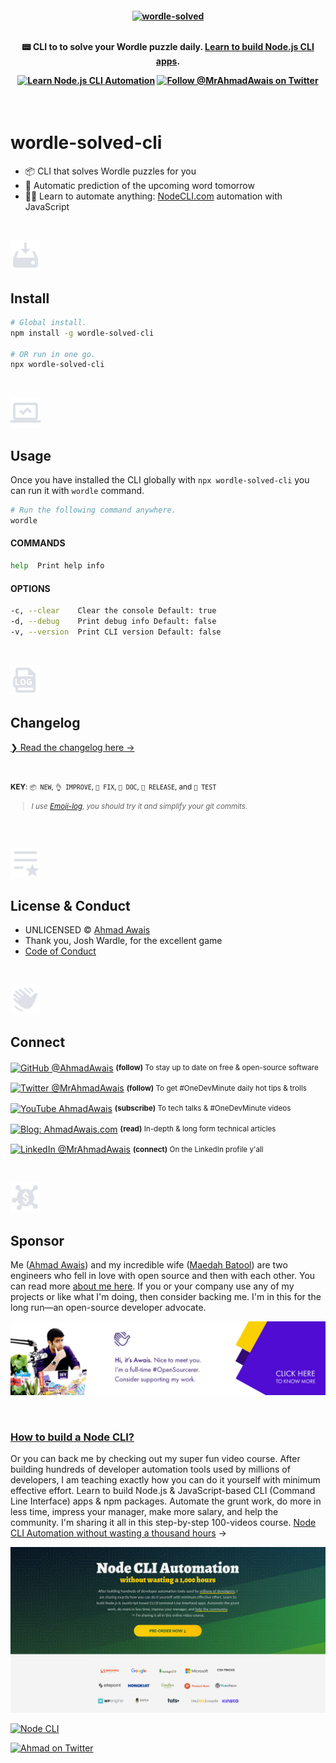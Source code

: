 <h4 align="center">
    <a href="https://nodecli.com/?utm_source=FOSS&utm_medium=FOSS&utm_campaign=wordle-solved">
        <img src="https://raw.githubusercontent.com/ahmadawais/wordle-solved/master/.github/logo.png" alt="wordle-solved" />
    </a>
    <br>
    <br>

📟 CLI to to solve your Wordle puzzle daily. [Learn to build Node.js CLI apps][n].

<!-- [![DOWNLOADS](https://img.shields.io/npm/dt/wordle-solved?label=DOWNLOADS%20%20%E2%9D%AF&colorA=538d4e&colorB=538d4e&style=flat)](https://www.npmjs.com/package/wordle-solved)  -->
[![Learn Node.js CLI Automation](https://img.shields.io/badge/-NodeCLI.com%20%E2%86%92-gray.svg?colorB=538d4e&style=flat)](https://nodecli.com/?utm_source=GitHubFOSS) [![Follow @MrAhmadAwais on Twitter](https://img.shields.io/badge/FOLLOW%20@MRAHMADAWAIS%20%E2%86%92-gray.svg?colorA=538d4e&colorB=538d4e&style=flat)](https://twitter.com/mrahmadawais/)

</h4>

<br>

# wordle-solved-cli

- 📦 CLI that solves Wordle puzzles for you
- 🤯 Automatic prediction of the upcoming word tomorrow
- 👨‍🏫 Learn to automate anything: [NodeCLI.com][n] automation with JavaScript

<br>

[![📟](https://raw.githubusercontent.com/ahmadawais/stuff/master/images/git/install.png)][repo]

## Install

```sh
# Global install.
npm install -g wordle-solved-cli

# OR run in one go.
npx wordle-solved-cli
```

<br>

[![⚙️](https://raw.githubusercontent.com/ahmadawais/stuff/master/images/git/usage.png)][repo]

## Usage

Once you have installed the CLI globally with `npx wordle-solved-cli` you can run it with `wordle` command.

```sh
# Run the following command anywhere.
wordle
```

#### COMMANDS

```sh
help  Print help info
```

#### OPTIONS

```sh
-c, --clear    Clear the console Default: true
-d, --debug    Print debug info Default: false
-v, --version  Print CLI version Default: false
```

<br>

[![📝](https://raw.githubusercontent.com/ahmadawais/stuff/master/images/git/log.png)](changelog.md)

## Changelog

[❯ Read the changelog here →](changelog.md)

<br>

<small>**KEY**: `📦 NEW`, `👌 IMPROVE`, `🐛 FIX`, `📖 DOC`, `🚀 RELEASE`, and `🤖 TEST`

> _I use [Emoji-log](https://github.com/ahmadawais/Emoji-Log), you should try it and simplify your git commits._

</small>

<br>

<br>

[![📃](https://raw.githubusercontent.com/ahmadawais/stuff/master/images/git/license.png)][repo]

## License & Conduct

- UNLICENSED © [Ahmad Awais](https://twitter.com/MrAhmadAwais/)
- Thank you, Josh Wardle, for the excellent game
- [Code of Conduct](code-of-conduct.md)

<br>

[![🙌](https://raw.githubusercontent.com/ahmadawais/stuff/master/images/git/connect.png)][repo]

## Connect

<div align="left">
    <p><a href="https://github.com/ahmadawais"><img alt="GitHub @AhmadAwais" align="center" src="https://img.shields.io/badge/GITHUB-gray.svg?colorB=6cc644&style=flat" /></a>&nbsp;<small><strong>(follow)</strong> To stay up to date on free & open-source software</small></p>
    <p><a href="https://twitter.com/MrAhmadAwais/"><img alt="Twitter @MrAhmadAwais" align="center" src="https://img.shields.io/badge/TWITTER-gray.svg?colorB=1da1f2&style=flat" /></a>&nbsp;<small><strong>(follow)</strong> To get #OneDevMinute daily hot tips & trolls</small></p>
    <p><a href="https://www.youtube.com/AhmadAwais"><img alt="YouTube AhmadAwais" align="center" src="https://img.shields.io/badge/YOUTUBE-gray.svg?colorB=ff0000&style=flat" /></a>&nbsp;<small><strong>(subscribe)</strong> To tech talks & #OneDevMinute videos</small></p>
    <p><a href="https://AhmadAwais.com/"><img alt="Blog: AhmadAwais.com" align="center" src="https://img.shields.io/badge/MY%20BLOG-gray.svg?colorB=4D2AFF&style=flat" /></a>&nbsp;<small><strong>(read)</strong> In-depth & long form technical articles</small></p>
    <p><a href="https://www.linkedin.com/in/MrAhmadAwais/"><img alt="LinkedIn @MrAhmadAwais" align="center" src="https://img.shields.io/badge/LINKEDIN-gray.svg?colorB=0077b5&style=flat" /></a>&nbsp;<small><strong>(connect)</strong> On the LinkedIn profile y'all</small></p>
</div>

<br>

[![👌](https://raw.githubusercontent.com/ahmadawais/stuff/master/images/git/sponsor.png)][repo]

## Sponsor

Me ([Ahmad Awais](https://twitter.com/mrahmadawais/)) and my incredible wife ([Maedah Batool](https://twitter.com/MaedahBatool/)) are two engineers who fell in love with open source and then with each other. You can read more [about me here](https://ahmadawais.com/about). If you or your company use any of my projects or like what I'm doing, then consider backing me. I'm in this for the long run—an open-source developer advocate.

[![Support Open-Source Work](https://raw.githubusercontent.com/ahmadawais/stuff/master/sponsor/sponsor.jpg)](https://github.com/AhmadAwais/sponsor)

<br>

### [How to build a Node CLI?][n]

Or you can back me by checking out my super fun video course. After building hundreds of developer automation tools used by millions of developers, I am teaching exactly how you can do it yourself with minimum effective effort. Learn to build Node.js & JavaScript-based CLI (Command Line Interface) apps & npm packages. Automate the grunt work, do more in less time, impress your manager, make more salary, and help the community. I'm sharing it all in this step-by-step 100-videos course. [Node CLI Automation without wasting a thousand hours][n] →

[![NodeCLI.com](https://raw.githubusercontent.com/ahmadawais/stuff/master/nodecli/featured.jpg)][n]

[![Node CLI](https://img.shields.io/badge/-NodeCLI.com%20%E2%86%92-gray.svg?colorB=488640&style=flat)](https://nodecli.com/?utm_source=FOSS&utm_medium=FOSS&utm_campaign=wordle-solved)

[![Ahmad on Twitter](https://img.shields.io/twitter/follow/mrahmadawais.svg?style=social&label=Follow%20@MrAhmadAwais)](https://twitter.com/mrahmadawais/)

[c]: https://nodecli.com/?utm_source=FOSS&utm_medium=FOSS&utm_campaign=wordle-solved
[n]: https://nodecli.com/?utm_source=FOSS&utm_medium=FOSS&utm_campaign=wordle-solved
[repo]: https://github.com/AhmadAwais/wordle-solved
[d]: https://raw.githubusercontent.com/ahmadawais/wordle-solved/main/wordle-solved-ahmadawais.zip
